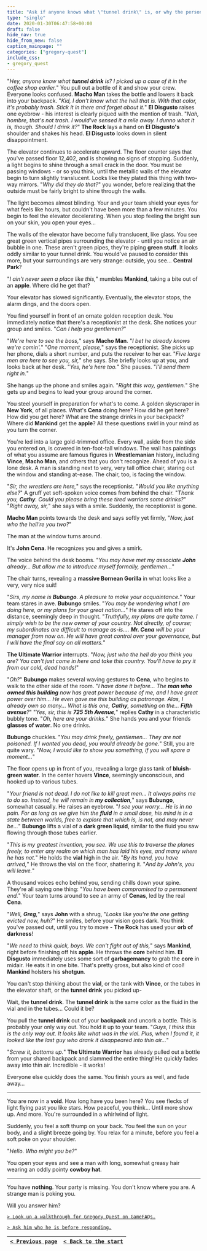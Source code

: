 ```yaml
---
title: "Ask if anyone knows what \"tunnel drink\" is, or why the person at the Starbucks apparently disappeared."
type: "single"
date: 2020-01-30T06:47:58+00:00
draft: false
hide_nav: true
hide_from_new: false
caption_mainpage: ""
categories: ["gregory-quest"]
include_css:
- gregory_quest
---
```


"*Hey, anyone know what **tunnel drink** is? I picked up a case of it in the coffee shop earlier.*" You pull out a bottle of it and show your crew. Everyone looks confused. **Macho Man** takes the bottle and lowers it back into your backpack. "*Kid, I don't know what the hell that is. With that color, it's probably trash. Stick it in there and forget about it.*" **El Disgusto** raises one eyebrow - his interest is clearly piqued with the mention of trash. "*Nah, hombre, that's not trash. I would've sensed it a mile away. I dunno what it is, though. Should I drink it?*" **The Rock** lays a hand on **El Disgusto's** shoulder and shakes his head. **El Disgusto** looks down in silent disappointment.

The elevator continues to accelerate upward. The floor counter says that you've passed floor 12,402, and is showing no signs of stopping. Suddenly, a light begins to shine through a small crack in the door. You must be passing windows - or so you think, until the metallic walls of the elevator begin to turn slightly translucent. Looks like they plated this thing with two-way mirrors. "*Why did they do that?*" you wonder, before realizing that the outside must be fairly bright to shine through the walls.

The light becomes almost blinding. Your and your team shield your eyes for what feels like hours, but couldn't have been more than a few minutes. You begin to feel the elevator decelerating. When you stop feeling the bright sun on your skin, you open your eyes…

The walls of the elevator have become fully translucent, like glass. You see great green vertical pipes surrounding the elevator - until you notice an air bubble in one. These aren't green pipes, they're piping **green stuff**. It looks oddly similar to your tunnel drink. You would've paused to consider this more, but your surroundings are very strange: outside, you see... **Central Park**? 

"*I ain't never seen a place like this,*" mumbles **Mankind**, taking a bite out of an **apple**. Where did he get that? 

Your elevator has slowed significantly. Eventually, the elevator stops, the alarm dings, and the doors open.

You find yourself in front of an ornate golden reception desk. You immediately notice that there's a receptionist at the desk. She notices your group and smiles. "*Can I help you gentlemen?*"

"*We're here to see the boss,*" says **Macho Man**. "*I bet he already knows we're comin'.*" "*One moment, please,*" says the receptionist. She picks up her phone, dials a short number, and puts the receiver to her ear. "*Five large men are here to see you, sir,*" she says. She briefly looks up at you, and looks back at her desk. "*Yes, he's here too.*" She pauses. "*I'll send them right in.*"

She hangs up the phone and smiles again. "*Right this way, gentlemen.*" She gets up and begins to lead your group around the corner.

You steel yourself in preparation for what's to come. A golden skyscraper in **New York**, of all places. What's **Cena** doing here? How did he get here? How did you get here? What are the strange drinks in your backpack? Where did **Mankind** get the **apple**? All these questions swirl in your mind as you turn the corner.

You're led into a large gold-trimmed office. Every wall, aside from the side you entered on, is covered in ten-foot-tall windows. The wall has paintings of what you assume are famous figures in **Wrestlemanian** history, including **Vince**, **Macho Man**, and others that you don't recognize. Ahead of you is a lone desk. A man is standing next to very, very tall office chair, staring out the window and standing at-ease. The chair, too, is facing the window.

"*Sir, the wrestlers are here,*" says the receptionist. "*Would you like anything else?*" A gruff yet soft-spoken voice comes from behind the chair. "*Thank you, **Cathy**. Could you please bring these tired warriors some drinks?*" "*Right away, sir,*" she says with a smile. Suddenly, the receptionist is gone.

**Macho Man** points towards the desk and says softly yet firmly, "*Now, just who the hell're you two?*"

The man at the window turns around.

It's **John Cena**. He recognizes you and gives a smirk.

The voice behind the desk booms. "*You may have met my associate **John** already... But allow me to introduce myself formally, gentlemen…*"

The chair turns, revealing a **massive Bornean Gorilla** in what looks like a very, very nice suit!

"*Sirs, my name is **Bubungo**. A pleasure to make your acquaintance.*" Your team stares in awe. **Bubungo** smiles. "*You may be wondering what I am doing here, or my plans for your great nation...*" He stares off into the distance, seemingly deep in thought. "*Truthfully, my plans are quite tame. I simply wish to be the new owner of your country. Not directly, of course; my subordinates are difficult to manage as-is.... **Mr. Cena** will be your manager from now on. He will have great control over your governance, but I will have the final say on all matters.*"

**The Ultimate Warrior** interrupts. "*Now, just who the hell do you think you are? You can't just come in here and take this country. You'll have to pry it from our cold, dead hands!*" 

"*Oh?*" **Bubungo** makes several waving gestures to **Cena**, who begins to walk to the other side of the room. "*I have done it before... The **man who owned this building** now has great power because of me, and I have great power over him... He even gave me this building as patronage. Alas, I already own so many... What is this one, **Cathy**, something on the... **Fifth avenue**?*" "*Yes, sir, this is **725 5th Avenue**,*" replies **Cathy** in a characteristic bubbly tone. "*Oh, here are your drinks.*" She hands you and your friends **glasses of water**. No one drinks.

**Bubungo** chuckles. "*You may drink freely, gentlemen... They are not poisoned. If I wanted you dead, you would already be gone.*" Still, you are quite wary. "*Now, I would like to show you something, if you will spare a moment…*"

The floor opens up in front of you, revealing a large glass tank of **bluish-green water**. In the center hovers **Vince**, seemingly unconscious, and hooked up to various tubes.

"*Your friend is not dead. I do not like to kill great men... It always pains me to do so. Instead, he will remain in **my collection**,*" says **Bubungo**, somewhat casually. He raises an eyebrow. "*I see your worry... He is in no pain. For as long as we give him the **fluid** in a small dose, his mind is in a state between worlds, free to explore that which is, is not, and may never be...*" **Bubungo** lifts a vial of a **dark green liquid**, similar to the fluid you saw flowing through those tubes earlier.

"*This is my greatest invention, you see. We use this to traverse the planes freely, to enter any realm on which man has laid his eyes, and many where he has not.*" He holds the **vial** high in the air. "*By its hand, you have arrived,*" He throws the vial on the floor, shattering it. "*And by John's, you will leave.*"

A thousand voices echo behind you, sending chills down your spine. They're all saying one thing: "*You have been compromised to a permanent end.*" Your team turns around to see an army of **Cenas**, led by the real **Cena**.

"*Well, **Greg**,*" says **John** with a shrug, "*Looks like you're the one getting evicted now, huh?*" He smiles, before your vision goes dark. You think you've passed out, until you try to move - **The Rock** has used your **orb of darkness**!

"*We need to think quick, boys. We can't fight out of this,*" says **Mankind**, right before finishing off his **apple**. He throws the **core** behind him. **El Disgusto** immediately uses some sort of **garbagemancy** to grab the **core** in midair. He eats it in one bite. That's pretty gross, but also kind of cool! **Mankind** holsters his **shotgun**.

You can't stop thinking about the **vial**, or the tank with **Vince**, or the tubes in the elevator shaft, or the **tunnel drink** you picked up-

Wait, the **tunnel drink**. The **tunnel drink** is the same color as the fluid in the vial and in the tubes... Could it be?

You pull the **tunnel drink** out of your **backpack** and uncork a bottle. This is probably your only way out. You hold it up to your team. "*Guys, I think this is the only way out. It looks like what was in the vial. Plus, when I found it, it looked like the last guy who drank it disappeared into thin air…*"

"*Screw it, bottoms up.*" **The Ultimate Warrior** has already pulled out a bottle from your shared backpack and slammed the entire thing! He quickly fades away into thin air. Incredible - it works! 

Everyone else quickly does the same. You finish yours as well, and fade away…

---

You are now in a **void**. How long have you been here? You see flecks of light flying past you like stars. How peaceful, you think... Until more show up. And more. You're surrounded in a whirlwind of light.

Suddenly, you feel a soft thump on your back. You feel the sun on your body, and a slight breeze going by. You relax for a minute, before you feel a soft poke on your shoulder.

"*Hello. Who might you be?*"

You open your eyes and see a man with long, somewhat greasy hair wearing an oddly pointy **cowboy hat**.

---

You have **nothing**. Your party is missing. You don't know where you are. A strange man is poking you.

Will you answer him?

[``> Look up a walkthrough for Gregory Quest on GameFAQs.``](../47a)

[``> Ask him who he is before responding.``](../48)

|[``< Previous page``](../46)|[``< Back to the start``](../)|
|---|---|